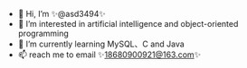 - 👋 Hi, I’m ✨@asd3494✨
- 👀 I’m interested in artificial intelligence and object-oriented programming
- 🌱 I’m currently learning MySQL、C and Java
- 📫 reach me to email ✨18680900921@163.com✨

<!---
asd3494/asd3494 is a ✨ special ✨ repository because its `README.md` (this file) appears on your GitHub profile.
You can click the Preview link to take a look at your changes.
--->
